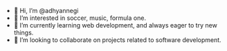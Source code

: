 - 👋 Hi, I’m @adhyannegi
- 👀 I’m interested in soccer, music, formula one.
- 🌱 I’m currently learning web development, and always eager to try new things.
- 💞️ I’m looking to collaborate on projects related to software development.


<!---
adhyannegi/adhyannegi is a ✨ special ✨ repository because its `README.md` (this file) appears on your GitHub profile.
You can click the Preview link to take a look at your changes.
--->

